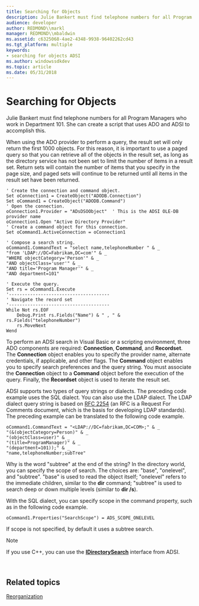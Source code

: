 ```yaml
---
title: Searching for Objects
description: Julie Bankert must find telephone numbers for all Program Managers who work in Department 101. She can create a script that uses ADO and ADSI to accomplish this.
audience: developer
author: REDMOND\\markl
manager: REDMOND\\mbaldwin
ms.assetid: c6325068-4ae2-4348-9938-96402262cd43
ms.tgt_platform: multiple
keywords:
- searching for objects ADSI
ms.author: windowssdkdev
ms.topic: article
ms.date: 05/31/2018
---
```


# Searching for Objects

Julie Bankert must find telephone numbers for all Program Managers who work in Department 101. She can create a script that uses ADO and ADSI to accomplish this.

When using the ADO provider to perform a query, the result set will only return the first 1000 objects. For this reason, it is important to use a paged query so that you can retrieve all of the objects in the result set, as long as the directory service has not been set to limit the number of items in a result set. Return sets will contain the number of items that you specify in the page size, and paged sets will continue to be returned until all items in the result set have been returned.


```VB
' Create the connection and command object.
Set oConnection1 = CreateObject("ADODB.Connection")
Set oCommand1 = CreateObject("ADODB.Command")
' Open the connection.
oConnection1.Provider = "ADsDSOObject"  ' This is the ADSI OLE-DB provider name
oConnection1.Open "Active Directory Provider"
' Create a command object for this connection.
Set oCommand1.ActiveConnection = oConnection1

' Compose a search string.
oCommand1.CommandText = "select name,telephoneNumber " & _
"from 'LDAP://DC=Fabrikam,DC=com'" & _
"WHERE objectCategory='Person'" & _
"AND objectClass='user'" & _
"AND title='Program Manager'" & _
"AND department=101"

' Execute the query.
Set rs = oCommand1.Execute
'--------------------------------------
' Navigate the record set
'--------------------------------------
While Not rs.EOF
    Debug.Print rs.Fields("Name") & " , " & rs.Fields("telephoneNumber")
    rs.MoveNext
Wend
```



To perform an ADSI search in Visual Basic or a scripting environment, three ADO components are required: **Connection**, **Command**, and **Recordset**. The **Connection** object enables you to specify the provider name, alternate credentials, if applicable, and other flags. The **Command** object enables you to specify search preferences and the query string. You must associate the **Connection** object to a **Command** object before the execution of the query. Finally, the **Recordset** object is used to iterate the result set.

ADSI supports two types of query strings or dialects. The preceding code example uses the SQL dialect. You can also use the LDAP dialect. The LDAP dialect query string is based on [RFC 2254](http://go.microsoft.com/fwlink/p/?linkid=84037) (an RFC is a Request For Comments document, which is the basis for developing LDAP standards). The preceding example can be translated to the following code example.


```VB
oCommand1.CommandText = "<LDAP://DC=fabrikam,DC=COM>;" & _
"(&(objectCategory=Person)" & _
"(objectClass=user)" & _
"(title=ProgramManager)" & _
"(department=101));" & _
"name,telephoneNumber;subTree"
```



Why is the word "subtree" at the end of the string? In the directory world, you can specify the scope of search. The choices are: "base", "onelevel", and "subtree". "base" is used to read the object itself; "onelevel" refers to the immediate children, similar to the **dir** command; "subtree" is used to search deep or down multiple levels (similar to **dir /s**).

With the SQL dialect, you can specify scope in the command property, such as in the following code example.


```VB
oCommand1.Properties("SearchScope") = ADS_SCOPE_ONELEVEL
```



If scope is not specified, by default it uses a subtree search.

> [!Note]  
> If you use C++, you can use the [**IDirectorySearch**](/windows/desktop/api/Iads/nn-iads-idirectorysearch) interface from ADSI.

 

## Related topics

<dl> <dt>

[Reorganization](reorganization.md)
</dt> </dl>

 

 




